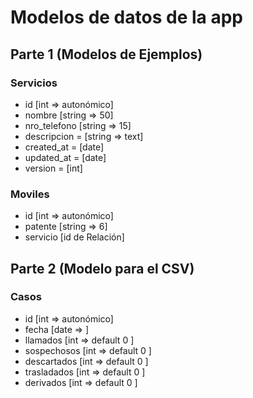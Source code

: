 # Modelos de datos de la app

## Parte 1 (Modelos de Ejemplos)

### Servicios

- id [int => autonómico]
- nombre [string => 50]
- nro_telefono [string => 15]
- descripcion = [string => text]
- created_at = [date]
- updated_at = [date]
- version = [int]

### Moviles

- id [int => autonómico]
- patente [string => 6]
- servicio [id de Relación]


## Parte 2 (Modelo para el CSV)

### Casos

- id [int => autonómico]
- fecha [date => ]
- llamados [int => default 0 ]
- sospechosos [int => default 0 ]
- descartados [int => default 0 ]
- trasladados [int => default 0 ]
- derivados [int => default 0 ]
